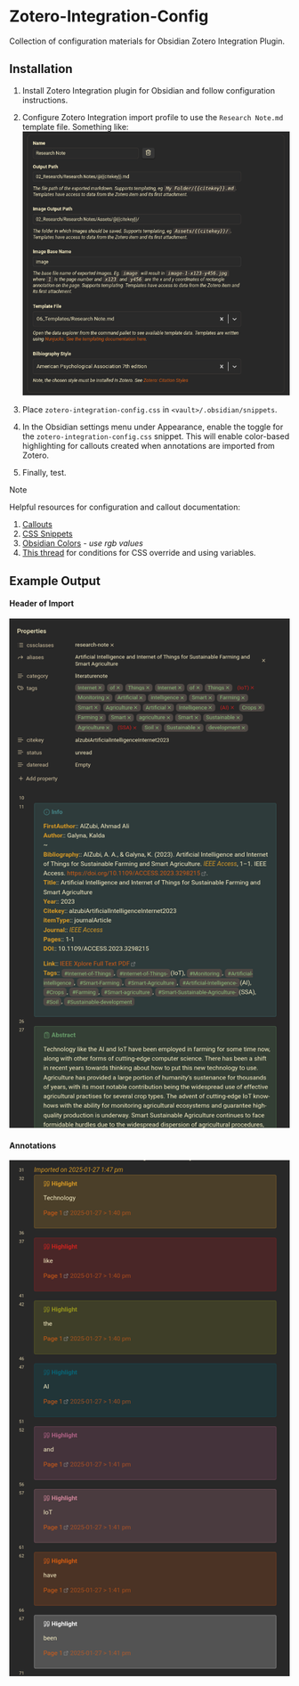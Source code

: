 # Zotero-Integration-Config
Collection of configuration materials for Obsidian Zotero Integration Plugin.

## Installation

1. Install Zotero Integration plugin for Obsidian and follow configuration instructions.

  1. Configure Zotero Integration import profile to use the `Research Note.md` template file. Something like: ![example](./images/import_profile_example.png)

2. Place `zotero-integration-config.css` in `<vault>/.obsidian/snippets`.

3. In the Obsidian settings menu under Appearance, enable the toggle for the `zotero-integration-config.css` snippet. This will enable color-based highlighting for callouts created when annotations are imported from Zotero.

4. Finally, test.


> [!NOTE]
> Helpful resources for configuration and callout documentation:
> 1. [Callouts](https://help.obsidian.md/Editing+and+formatting/Callouts)
> 2. [CSS Snippets](https://help.obsidian.md/Extending+Obsidian/CSS+snippets)
> 3. [Obsidian Colors](https://docs.obsidian.md/Reference/CSS+variables/Foundations/Colors) - _use rgb values_
> 4. [This thread](https://forum.obsidian.md/t/custom-callout-attributes/92473) for conditions for CSS override and using variables.

## Example Output

#### Header of Import

![header](./images/example_import_header.png)

#### Annotations

![annotations](./images/zotero_default_colors.png)
